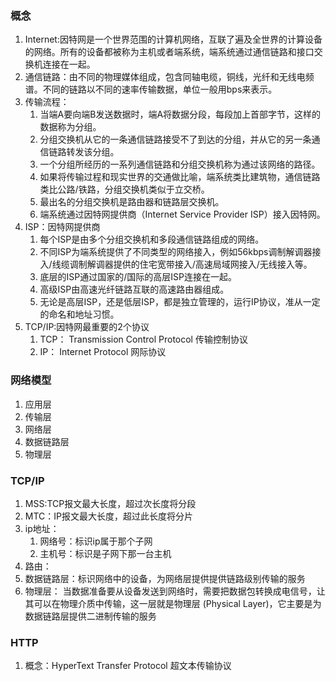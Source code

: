 ### 概念
1. Internet:因特网是一个世界范围的计算机网络，互联了遍及全世界的计算设备的网络。所有的设备都被称为主机或者端系统，端系统通过通信链路和接口交换机连接在一起。
2. 通信链路：由不同的物理媒体组成，包含同轴电缆，铜线，光纤和无线电频谱。不同的链路以不同的速率传输数据，单位一般用bps来表示。
3. 传输流程：
   1. 当端A要向端B发送数据时，端A将数据分段，每段加上首部字节，这样的数据称为分组。
   2. 分组交换机从它的一条通信链路接受不了到达的分组，并从它的另一条通信链路转发该分组。
   3. 一个分组所经历的一系列通信链路和分组交换机称为通过该网络的路径。
   4. 如果将传输过程和现实世界的交通做比喻，端系统类比建筑物，通信链路类比公路/铁路，分组交换机类似于立交桥。
   5. 最出名的分组交换机是路由器和链路层交换机。
   6. 端系统通过因特网提供商（Internet Service Provider ISP）接入因特网。
4. ISP：因特网提供商
   1. 每个ISP是由多个分组交换机和多段通信链路组成的网络。
   2. 不同ISP为端系统提供了不同类型的网络接入，例如56kbps调制解调器接入/线缆调制解调器提供的住宅宽带接入/高速局域网接入/无线接入等。
   3. 底层的ISP通过国家的/国际的高层ISP连接在一起。
   4. 高级ISP由高速光纤链路互联的高速路由器组成。
   5. 无论是高层ISP，还是低层ISP，都是独立管理的，运行IP协议，准从一定的命名和地址习惯。
5. TCP/IP:因特网最重要的2个协议
   1. TCP： Transmission Control Protocol 传输控制协议
   2. IP： Internet Protocol 网际协议

### 网络模型
1. 应用层
2. 传输层
3. 网络层
4. 数据链路层
5. 物理层


### TCP/IP
1. MSS:TCP报文最大长度，超过次长度将分段
2. MTC：IP报文最大长度，超过此长度将分片
3. ip地址：
    1. 网络号：标识ip属于那个子网
    2. 主机号：标识是子网下那一台主机
4. 路由：
5. 数据链路层：标识网络中的设备，为网络层提供提供链路级别传输的服务
6. 物理层： 当数据准备要从设备发送到网络时，需要把数据包转换成电信号，让其可以在物理介质中传输，这一层就是物理层 (Physical Layer)，它主要是为数据链路层提供二进制传输的服务


### HTTP
1. 概念：HyperText Transfer Protocol 超文本传输协议